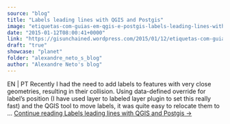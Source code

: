 ```yaml
---
source: "blog"
title: "Labels leading lines with QGIS and Postgis"
image: "etiquetas-com-guias-em-qgis-e-postgis-labels-leading-lines-with-qgis-and-postgis"
date: "2015-01-12T08:00:41+0000"
link: "https://gisunchained.wordpress.com/2015/01/12/etiquetas-com-guias-em-qgis-e-postgis-labels-leading-lines-with-qgis-and-postgis/"
draft: "true"
showcase: "planet"
folder: "alexandre_neto_s_blog"
author: "Alexandre Neto's blog"
---
```


EN &#124; PT Recently I had the need to add labels to features with very close geometries, resulting in their collision. Using data-defined override for label&#8217;s position (I have used layer to labeled layer plugin to set this really fast) and the QGIS tool to move labels, it was quite easy to relocate them to &#8230; <a class="more-link" href="https://gisunchained.wordpress.com/2015/01/12/etiquetas-com-guias-em-qgis-e-postgis-labels-leading-lines-with-qgis-and-postgis/">Continue reading <span class="screen-reader-text">Labels leading lines with QGIS and&#160;Postgis</span> <span class="meta-nav">&#8594;</span></a>
